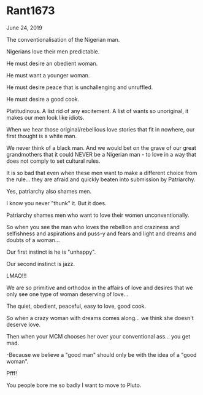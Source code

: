 # Rant1673


June 24, 2019

The conventionalisation of the Nigerian man.

Nigerians love their men predictable.

He must desire an obedient woman.

He must want a younger woman.

He must desire peace that is unchallenging and unruffled.

He must desire a good cook. 

Platitudinous. A list rid of any excitement. A list of wants so unoriginal, it makes our men look like idiots. 

When we hear those original/rebellious love stories that fit in nowhere, our first thought is a white man.

We never think of a black man. And we would bet on the grave of our great grandmothers that it could NEVER be a Nigerian man - to love in a way that does not comply to set cultural rules.

It is so bad that even when these men want to make a different choice from the rule... they are afraid and quickly beaten into submission by Patriarchy. 

Yes, patriarchy also shames men.

I know you never "thunk" it. But it does.

Patriarchy shames men who want to love their women unconventionally. 

So when you see the man who loves the rebellion and craziness and selfishness and aspirations and puss-y and fears and light and dreams and doubts of a woman...

Our first instinct is he is "unhappy".

Our second instinct is jazz.

LMAO!!!

We are so primitive and orthodox in the affairs of love and desires that we only see one type of woman deserving of love...

The quiet, obedient, peaceful, easy to love, good cook.

So when a crazy woman with dreams comes along... we think she doesn't deserve love. 

Then when your MCM chooses her over your conventional ass... you get mad.

-Because we believe a "good man" should only be with the idea of a "good woman".

Pfff!

You people bore me so badly I want to move to Pluto.